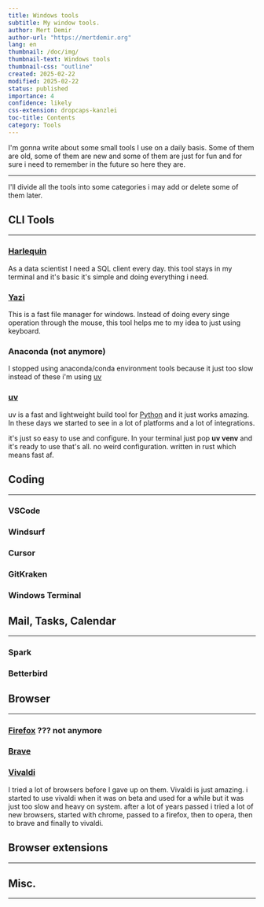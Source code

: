 ```yaml
---
title: Windows tools
subtitle: My window tools.
author: Mert Demir
author-url: "https://mertdemir.org"
lang: en
thumbnail: /doc/img/
thumbnail-text: Windows tools
thumbnail-css: "outline"
created: 2025-02-22
modified: 2025-02-22
status: published
importance: 4
confidence: likely
css-extension: dropcaps-kanzlei
toc-title: Contents
category: Tools
---
```


I'm gonna write about some small tools I use on a daily basis. Some of them are old, some of them are new and some of them are just for fun and for sure i need to remember in the future so here they are.

<hr>

I'll divide all the tools into some categories i may add or delete some of them later.

## CLI Tools
<hr>

### [Harlequin](https://harlequin.sh/)
As a data scientist I need a SQL client every day. this tool stays in my terminal and it's basic it's simple and doing everything i need.

### [Yazi](https://github.com/sxyazi/yazi)
This is a fast file manager for windows. Instead of doing every singe operation through the mouse, this tool helps me to my idea to just using keyboard.

### Anaconda (not anymore)

I stopped using anaconda/conda environment tools because it just too slow instead of these i'm using [uv](https://github.com/astral-sh/uv)

### [uv](https://github.com/astral-sh/uv)
uv is a fast and lightweight build tool for [Python](https://www.python.org/) and it just works amazing. In these days we started to see in a lot of platforms and a lot of integrations.

it's just so easy to use and configure. In your terminal just pop __uv venv__ and it's ready to use that's all. no weird configuration. written in rust which means fast af.


## Coding
<hr>

### VSCode

### Windsurf

### Cursor

### GitKraken

###  Windows Terminal

## Mail, Tasks, Calendar
<hr>

### Spark 

### Betterbird


## Browser
<hr>

### [Firefox](https://www.mozilla.org/en-US/firefox/) ??? not anymore

### [Brave](https://brave.com)

### [Vivaldi](https://vivaldi.com/)
I tried a lot of browsers before I gave up on them. Vivaldi is just amazing. i started to use vivaldi when it was on beta and used for a while but it was just too slow and heavy on system. after a lot of years passed i tried a lot of new browsers, started with chrome, passed to a firefox, then to opera, then to brave and finally to vivaldi.

## Browser extensions
<hr>


## Misc.
<hr>